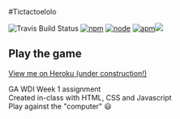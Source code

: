 #Tictactoelolo

![Travis Build Status](https://img.shields.io/travis/ongmin/tictactoelolo.svg) [![npm](https://img.shields.io/npm/v/npm.svg)]() [![node](https://img.shields.io/node/v/gh-badges.svg)]() [![apm](https://img.shields.io/apm/v/vim-mode.svg)]()[![](https://img.shields.io/badge/Level-Awesome-orange.svg)]()


## Play the game
[View me on Heroku (under construction!)](http://tictactoelolo.herokuapp.com)


GA WDI Week 1 assignment  
Created in-class with HTML, CSS and Javascript  
Play against the "computer" :smiley:  
